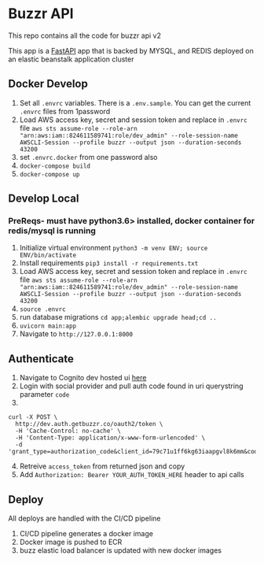 # Buzzr API

This repo contains all the code for buzzr api v2

This app is a [FastAPI](https://fastapi.tiangolo.com/) app that is backed by MYSQL, and REDIS deployed on an elastic beanstalk application cluster

## Docker Develop

1. Set all `.envrc` variables. There is a `.env.sample`. You can get the current `.envrc` files from 1password
2. Load AWS access key, secret and session token and replace in `.envrc` file `aws sts assume-role --role-arn "arn:aws:iam::824611589741:role/dev_admin" --role-session-name AWSCLI-Session --profile buzzr --output json --duration-seconds 43200`
3. set `.envrc.docker` from one password also
4. `docker-compose build`
5. `docker-compose up`

## Develop Local

### PreReqs- must have python3.6> installed, docker container for redis/mysql is running

1. Initialize virtual environment `python3 -m venv ENV; source ENV/bin/activate`
2. Install requirements `pip3 install -r requirements.txt`
3. Load AWS access key, secret and session token and replace in `.envrc` file `aws sts assume-role --role-arn "arn:aws:iam::824611589741:role/dev_admin" --role-session-name AWSCLI-Session --profile buzzr --output json --duration-seconds 43200`
4. `source .envrc`
5. run database migrations `cd app;alembic upgrade head;cd ..`
6. `uvicorn main:app`
7. Navigate to `http://127.0.0.1:8000`

## Authenticate

1. Navigate to Cognito dev hosted ui [here](https://dev.auth.getbuzzr.co/login?client_id=79c71u1ff6kg63iaapgvl8k6mm&response_type=code&scope=aws.cognito.signin.user.admin+email+openid&redirect_uri=https://dev.oauth.getbuzzr.co/)
2. Login with social provider and pull auth code found in uri querystring parameter `code`
3.

```
curl -X POST \
  http://dev.auth.getbuzzr.co/oauth2/token \
  -H 'Cache-Control: no-cache' \
  -H 'Content-Type: application/x-www-form-urlencoded' \
  -d 'grant_type=authorization_code&client_id=79c71u1ff6kg63iaapgvl8k6mm&code=YOUR_CODE_HERE&redirect_uri=https%3A%2F%2Fdev.oauth.getbuzzr.co%2F'
```

4. Retreive `access_token` from returned json and copy
5. Add `Authorization: Bearer YOUR_AUTH_TOKEN_HERE` header to api calls

## Deploy

All deploys are handled with the CI/CD pipeline

1. CI/CD pipeline generates a docker image
2. Docker image is pushed to ECR
3. buzz elastic load balancer is updated with new docker images
